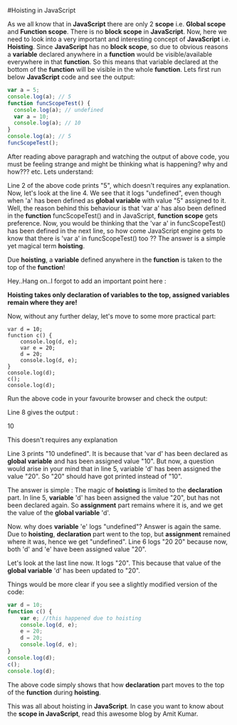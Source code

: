 #Hoisting in JavaScript

As we all know that in **JavaScript** there are only 2 **scope** i.e. **Global scope** and **Function scope**. There is no **block scope** in **JavaScript**. Now, here we need to look into a very important and interesting concept of **JavaScript** i.e. **Hoisting**. Since **JavaScript** has no **block scope**, so due to obvious reasons a **variable** declared anywhere in a **function** would be visible/available everywhere in that **function**. So this means that variable declared at the bottom of the **function** will be visible in the whole **function**. Lets first run below **JavaScript** code and see the output:

```JavaScript
var a = 5;
console.log(a); // 5
function funcScopeTest() {
  console.log(a); // undefined
  var a = 10;
  console.log(a); // 10
}
console.log(a); // 5
funcScopeTest();
```

After reading above paragraph and watching the output of above code, you must be feeling strange and might be thinking what is happening? why and how??? etc. Lets understand:

Line 2 of the above code prints "5", which doesn't requires any explanation. Now, let's look at the line 4. We see that it logs "undefined", even though when 'a' has been defined as **global variable** with value "5" assigned to it. Well, the reason behind this behaviour is that 'var a' has also been defined in the **function** funcScopeTest() and in JavaScript, **function scope** gets preference. Now, you would be thinking that the 'var a' in funcScopeTest() has been defined in the next line, so how come JavaScript engine gets to know that there is 'var a' in funcScopeTest() too ?? The answer is a simple yet magical term **hoisting**.

Due **hoisting**, a **variable** defined anywhere in the **function** is taken to the top of the **function**!

Hey..Hang on..I forgot to add an important point here :

**Hoisting takes only declaration of variables to the top, assigned variables remain where they are!**

Now, without any further delay, let's move to some more practical part:

```
var d = 10;
function c() {
    console.log(d, e);
    var e = 20;
    d = 20;
    console.log(d, e);
}
console.log(d);
c();
console.log(d);
```
Run the above code in your favourite browser and check the output:

Line 8 gives the output :

10

This doesn't requires any explanation

Line 3 prints "10 undefined". It is because that 'var d' has been declared as **global variable** and has been assigned value "10". But now, a question would arise in your mind that in line 5, variable 'd' has been assigned the value "20". So "20" should have got printed instead of "10".

The answer is simple : The magic of **hoisting** is limited to the **declaration** part. In line 5, **variable** 'd' has been assigned the value "20", but has not been declared again. So **assignment** part remains where it is, and we get the value of the **global variable** 'd'.

Now. why does **variable** 'e' logs "undefined"? Answer is again the same. Due to **hoisting**, **declaration** part went to the top, but **assignment** remained where it was, hence we get "undefined". Line 6 logs "20 20" because now, both 'd' and 'e' have been assigned value "20".

Let's look at the last line now. It logs "20". This because that value of the **global variable** 'd' has been updated to "20".

Things would be more clear if you see a slightly modified version of the code:

```JavaScript
var d = 10;
function c() {
    var e; //this happened due to hoisting
    console.log(d, e);
    e = 20;
    d = 20;
    console.log(d, e);
}
console.log(d);
c();
console.log(d);
```
The above code simply shows that how **declaration** part moves to the top of the **function** during **hoisting**.

This was all about hoisting in **JavaScript**. In case you want to know about the **scope in JavaScript**, read this awesome blog by Amit Kumar.